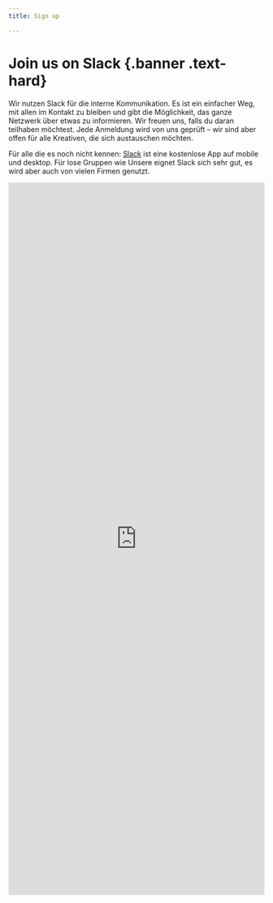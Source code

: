 ```yaml
---
title: Sign up

---
```


# Join us on Slack {.banner .text-hard}

Wir nutzen Slack für die interne Kommunikation. Es ist ein einfacher Weg, mit allen im Kontakt zu bleiben und gibt die Möglichkeit, das ganze Netzwerk über etwas zu informieren. Wir freuen uns, falls du daran teilhaben möchtest. Jede Anmeldung wird von uns geprüft – wir sind aber offen für alle Kreativen, die sich austauschen möchten.

Für alle die es noch nicht kennen: [Slack](https://slack.com) ist eine kostenlose App auf mobile und desktop. Für lose Gruppen wie Unsere eignet Slack sich sehr gut, es wird aber auch von vielen Firmen genutzt.


<iframe src="https://docs.google.com/forms/d/e/1FAIpQLSdUtKOzNCNL-KVN0JTr0tWAEOlaQzJrAtf374_2SY9EBlYqaQ/viewform?embedded=true" width="100%" height="1400" frameborder="0" marginheight="0" marginwidth="0">Loading...</iframe>
